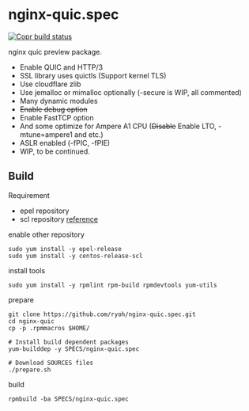 # nginx-quic.spec

[![Copr build status](https://copr.fedorainfracloud.org/coprs/ryoh/nginx-quic/package/nginx-quic/status_image/last_build.png)](https://copr.fedorainfracloud.org/coprs/ryoh/nginx-quic/package/nginx-quic/)

nginx quic preview package.

- Enable QUIC and HTTP/3
- SSL library uses quictls (Support kernel TLS)
- Use cloudflare zlib
- Use jemalloc or mimalloc optionally (-secure is WIP, all commented)
- Many dynamic modules
- ~~Enable debug option~~
- Enable FastTCP option
- And some optimize for Ampere A1 CPU (~~Disable~~ Enable LTO, -mtune=ampere1 and etc.)
- ASLR enabled (-fPIC, -fPIE)
- WIP, to be continued.
## Build

Requirement

- epel repository
- scl repository [reference](https://wiki.centos.org/AdditionalResources/Repositories/SCL)

enable other repository

```
sudo yum install -y epel-release
sudo yum install -y centos-release-scl
```

install tools

```
sudo yum install -y rpmlint rpm-build rpmdevtools yum-utils 
```

prepare

```
git clone https://github.com/ryoh/nginx-quic.spec.git
cd nginx-quic
cp -p .rpmmacros $HOME/

# Install build dependent packages
yum-builddep -y SPECS/nginx-quic.spec

# Download SOURCES files
./prepare.sh
```

build

```
rpmbuild -ba SPECS/nginx-quic.spec
```
